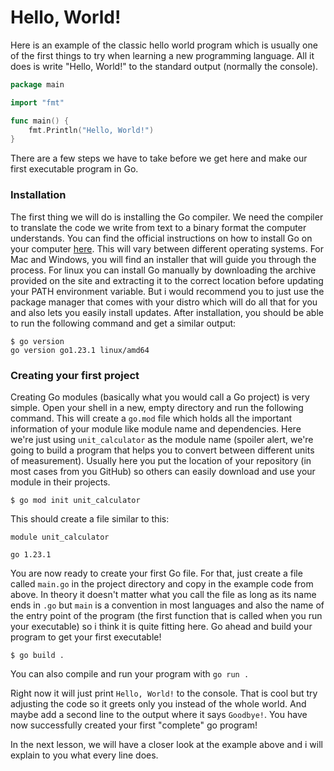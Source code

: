 # Hello, World!

Here is an example of the classic hello world program which is usually one of the first things to try when learning a
new programming language. All it does is write "Hello, World!" to the standard output (normally the console).

```go
package main

import "fmt"

func main() {
	fmt.Println("Hello, World!")
}
```

There are a few steps we have to take before we get here and make our first executable program in Go.

### Installation

The first thing we will do is installing the Go compiler. We need the compiler to translate the code we write from text
to a binary format the computer understands. You can find the official instructions on how to install Go on your
computer [here](https://go.dev/doc/install).
This will vary between different operating systems. For Mac and Windows, you will find an installer that will guide you
through the process. For linux you can install Go manually by downloading the archive provided on the site and
extracting it to the correct location before updating your PATH environment variable. But i would recommend you to just
use the package manager that comes with your distro which will do all that for you and also lets you easily install
updates. After installation, you should be able to run the following command and get a similar output:

```shell
$ go version
go version go1.23.1 linux/amd64
```

### Creating your first project

Creating Go modules (basically what you would call a Go project) is very simple. Open your shell in a new, empty
directory and run the following command. This will create a `go.mod` file which holds all the important information of
your module like module name and dependencies. Here we're just using `unit_calculator` as the module name (spoiler
alert, we're going to build a program that helps you to convert between different units of measurement). Usually here
you put the location of your repository (in most cases from you GitHub) so others can easily download and use your
module in their projects.

```shell
$ go mod init unit_calculator
```

This should create a file similar to this:

```
module unit_calculator

go 1.23.1
```

You are now ready to create your first Go file. For that, just create a file called `main.go` in the project directory
and copy in the example code from above. In theory it doesn't matter what you call the file as long as its name ends in
`.go` but `main` is a convention in most languages and also the name of the entry point of the program (the first
function that is called when you run your executable) so i think it is quite fitting here.
Go ahead and build your program to get your first executable!

```shell
$ go build .
```

You can also compile and run your program with `go run .`

Right now it will just print `Hello, World!` to the console. That is cool but try adjusting the code so it greets only
you instead of the whole world. And maybe add a second line to the output where it says `Goodbye!`. You have now
successfully created your first "complete" go program!

In the next lesson, we will have a closer look at the example above and i will explain to you what every line does.
